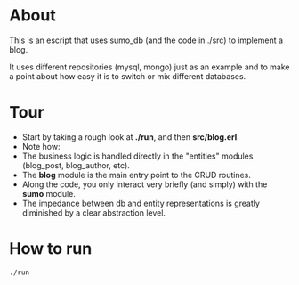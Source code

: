 # About
This is an escript that uses sumo_db (and the code in ./src) to implement a blog.

It uses different repositories (mysql, mongo) just as an example and
to make a point about how easy it is to switch or mix different databases.

# Tour
 * Start by taking a rough look at **./run**, and then **src/blog.erl**.
 * Note how:
  * The business logic is handled directly in the "entities" modules
  (blog\_post, blog\_author, etc).
  * The **blog** module is the main entry point to the CRUD routines.
  * Along the code, you only interact very briefly (and simply) with the
  **sumo** module.
  * The impedance between db and entity representations is greatly
  diminished by a clear abstraction level.

# How to run
    ./run
